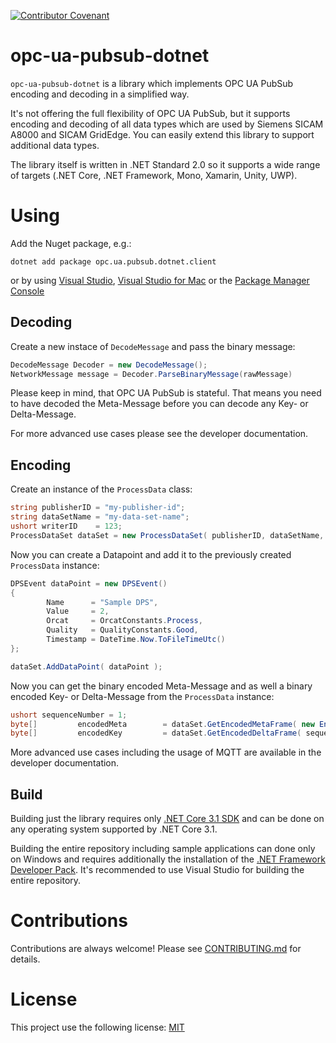 [![Contributor Covenant](https://img.shields.io/badge/Contributor%20Covenant-v2.0%20adopted-ff69b4.svg)](code_of_conduct.md)

# opc-ua-pubsub-dotnet
`opc-ua-pubsub-dotnet` is a library which implements OPC UA PubSub encoding and decoding in a simplified way.

It's not offering the full flexibility of OPC UA PubSub, but it supports encoding and decoding of all data types which are used by Siemens SICAM A8000 and SICAM GridEdge. You can easily extend this library to support additional data types.

The library itself is written in .NET Standard 2.0 so it supports a wide range of targets (.NET Core, .NET Framework, Mono, Xamarin, Unity, UWP).

# Using

Add the Nuget package, e.g.:
```shell
dotnet add package opc.ua.pubsub.dotnet.client
```
or by using [Visual Studio](https://docs.microsoft.com/en-us/nuget/consume-packages/install-use-packages-visual-studio), [Visual Studio for Mac](https://docs.microsoft.com/en-us/visualstudio/mac/nuget-walkthrough?toc=%2Fnuget%2Ftoc.json&view=vsmac-2019) or the [Package Manager Console](https://docs.microsoft.com/en-us/nuget/consume-packages/install-use-packages-powershell)


## Decoding

Create a new instace of `DecodeMessage` and pass the binary message:
```csharp
DecodeMessage Decoder = new DecodeMessage();
NetworkMessage message = Decoder.ParseBinaryMessage(rawMessage)
```
Please keep in mind, that OPC UA PubSub is stateful. That means you need to have decoded the Meta-Message before you can decode any Key- or Delta-Message.

For more advanced use cases please see the developer documentation.

## Encoding

Create an instance of the `ProcessData` class:
```csharp
string publisherID = "my-publisher-id";
string dataSetName = "my-data-set-name";
ushort writerID    = 123;
ProcessDataSet dataSet = new ProcessDataSet( publisherID, dataSetName, writerID, ProcessDataSet.DataSetType.TimeSeries );
```

Now you can create a Datapoint and add it to the previously created `ProcessData` instance:
```csharp
DPSEvent dataPoint = new DPSEvent()
{
        Name      = "Sample DPS",
        Value     = 2,
        Orcat     = OrcatConstants.Process,
        Quality   = QualityConstants.Good,
        Timestamp = DateTime.Now.ToFileTimeUtc()
};

dataSet.AddDataPoint( dataPoint );
```

Now you can get the binary encoded Meta-Message and as well a binary encoded Key- or Delta-Message from the `ProcessData` instance:

```csharp
ushort sequenceNumber = 1;
byte[]         encodedMeta        = dataSet.GetEncodedMetaFrame( new EncodingOptions(), sequenceNumber++ );
byte[]         encodedKey         = dataSet.GetEncodedDeltaFrame( sequenceNumber++ );
```

More advanced use cases including the usage of MQTT are available in the developer documentation.

## Build
Building just the library requires only [.NET Core 3.1 SDK](https://dotnet.microsoft.com/download/dotnet-core/3.1) and can be done on any operating system supported by .NET Core 3.1.

Building the entire repository including sample applications can done only on Windows and requires additionally the installation of the [.NET Framework Developer Pack](https://dotnet.microsoft.com/download/dotnet-framework/thank-you/net48-developer-pack-offline-installer).
It's recommended to use Visual Studio for building the entire repository.

# Contributions
Contributions are always welcome! Please see [CONTRIBUTING.md](CONTRIBUTING.md) for details.

# License

This project use the following license: [MIT](LICENSE.md)
